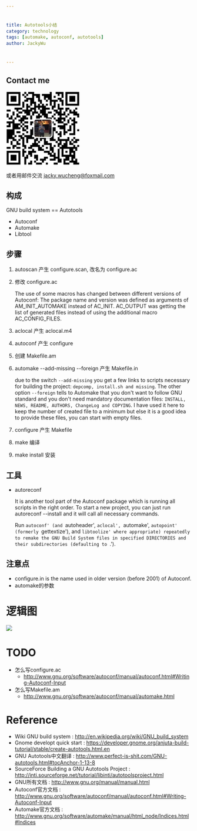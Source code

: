 ```yaml
---

   
title: Autotools小结  
category: technology  
tags: [automake, autoconf, autotools]  
author: JackyWu  
  

---  
```


## Contact me

![](/assets/images/weixin-pic-jackywu.jpg)

或者用邮件交流 <a href="mailto:jacky.wucheng@foxmail.com">jacky.wucheng@foxmail.com</a>

## 构成

GNU build system == Autotools

* Autoconf
* Automake
* Libtool

## 步骤

1. autoscan 产生 configure.scan, 改名为 configure.ac
2. 修改 configure.ac


    The use of some macros has changed between different versions of Autoconf:
The package name and version was defined as arguments of AM_INIT_AUTOMAKE instead of AC_INIT.
AC_OUTPUT was getting the list of generated files instead of using the additional macro AC_CONFIG_FILES.

3. aclocal 产生 aclocal.m4
4. autoconf 产生 configure
5. 创建 Makefile.am  
6. automake --add-missing --foreign 产生 Makefile.in

    due to the switch `--add-missing` you get a few links to scripts necessary for building the project: `depcomp, install.sh and missing`. The other option `--foreign` tells to Automake that you don't want to follow GNU standard and you don't need mandatory documentation files: `INSTALL, NEWS, README, AUTHORS, ChangeLog and COPYING`. I have used it here to keep the number of created file to a minimum but else it is a good idea to provide these files, you can start with empty files.


7. configure 产生 Makefile
8. make 编译
9. make install 安装

## 工具

* autoreconf

    It is another tool part of the Autoconf package which is running all     scripts in the right order. To start a new project, you can just run autoreconf --install and it will call all necessary commands. 

    Run `autoconf' (and `autoheader', `aclocal', `automake', `autopoint'
(formerly `gettextize'), and `libtoolize' where appropriate)
repeatedly to remake the GNU Build System files in specified
DIRECTORIES and their subdirectories (defaulting to `.').

    
## 注意点

* configure.in is the name used in older version (before 2001) of Autoconf.    
* automake的参数



# 逻辑图

![](http://upload.wikimedia.org/wikipedia/commons/thumb/8/84/Autoconf-automake-process.svg/400px-Autoconf-automake-process.svg.png)

# TODO

* 怎么写configure.ac
    * <http://www.gnu.org/software/autoconf/manual/autoconf.html#Writing-Autoconf-Input>    
* 怎么写Makefile.am
    * <http://www.gnu.org/software/autoconf/manual/automake.html>


# Reference

* Wiki GNU build system : <http://en.wikipedia.org/wiki/GNU_build_system>
* Gnome developt quick start : <https://developer.gnome.org/anjuta-build-tutorial/stable/create-autotools.html.en>
* GNU Autotools中文翻译 : <http://www.perfect-is-shit.com/GNU-autotools.html#tocAnchor-1-13-8>
* SourceForce Building a GNU Autotools Project : <http://inti.sourceforge.net/tutorial/libinti/autotoolsproject.html>
* GNU所有文档 : <http://www.gnu.org/manual/manual.html>
* Autoconf官方文档 : <http://www.gnu.org/software/autoconf/manual/autoconf.html#Writing-Autoconf-Input>
* Automake官方文档 : <http://www.gnu.org/software/automake/manual/html_node/Indices.html#Indices>

